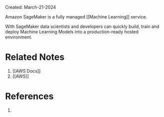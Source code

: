 Created: March-21-2024

Amazon SageMaker is a fully managed [[Machine Learning]] service.

With SageMaker data scientists and developers can quickly build, train and deploy Machine Learning Models into a production-ready hosted environment.
# Related Notes

1. [[AWS Docs]]
2. [[AWS]]
# References

1. 